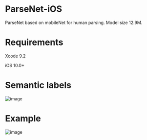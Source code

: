 # ParseNet-iOS

ParseNet based on mobileNet for human parsing. Model size 12.9M.

# Requirements
Xcode 9.2

iOS 10.0+


# Semantic labels
![image](https://github.com/Revo-Future/ParseNet-iOS/blob/master/semantic_label.png)

# Example
![image](https://github.com/Revo-Future/ParseNet-iOS/blob/master/example.PNG)
